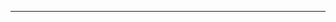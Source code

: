 <!--
CO_OP_TRANSLATOR_METADATA:
{
  "original_hash": "b12098603dc3061d3cdac77ecce93658",
  "translation_date": "2025-08-28T18:26:44+00:00",
  "source_file": "03-CoreGenerativeAITechniques/README.md",
  "language_code": "ja"
}
-->


---

